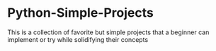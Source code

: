 # Python-Simple-Projects
This is a collection of favorite but simple projects that a beginner can implement or try while solidifying their concepts
